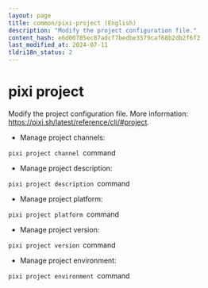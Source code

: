 ```yaml
---
layout: page
title: common/pixi-project (English)
description: "Modify the project configuration file."
content_hash: e6d00785ec87adcf7bedbe3579caf68b2db2f6f2
last_modified_at: 2024-07-11
tldri18n_status: 2
---
```

# pixi project

Modify the project configuration file.
More information: <https://pixi.sh/latest/reference/cli/#project>.

- Manage project channels:

`pixi project channel `<span class="tldr-var badge badge-pill bg-dark-lm bg-white-dm text-white-lm text-dark-dm font-weight-bold">command</span>

- Manage project description:

`pixi project description `<span class="tldr-var badge badge-pill bg-dark-lm bg-white-dm text-white-lm text-dark-dm font-weight-bold">command</span>

- Manage project platform:

`pixi project platform `<span class="tldr-var badge badge-pill bg-dark-lm bg-white-dm text-white-lm text-dark-dm font-weight-bold">command</span>

- Manage project version:

`pixi project version `<span class="tldr-var badge badge-pill bg-dark-lm bg-white-dm text-white-lm text-dark-dm font-weight-bold">command</span>

- Manage project environment:

`pixi project environment `<span class="tldr-var badge badge-pill bg-dark-lm bg-white-dm text-white-lm text-dark-dm font-weight-bold">command</span>
